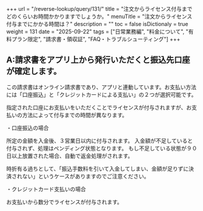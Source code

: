 +++
url = "/reverse-lookup/query/131/"
title = "注文からライセンス付与までどのくらいお時間かかりますでしょうか。"
menuTitle = "注文からライセンス付与までにかかる時間は？"
description = ""
toc = false
isDictionaly = true
weight = 131
date = "2025-09-22"
tags = ["日常業務編", "料金について", "有料プラン限定", "請求書・領収証", "FAQ・トラブルシューティング"]
+++

## A:請求書をアプリ上から発行いただくと振込先口座が確定します。

この請求書はオンライン請求書であり、アプリと連動しています。お支払い方法には「口座振込」と「クレジットカードによる支払い」の２つが選択可能です。

指定された口座にお支払いをいただくことでライセンスが付与されますが、お支払いの方法によって付与までの時間が異なります。

・口座振込の場合

所定の金額を入金後、３営業日以内に付与されます。
入金額が不足していると付与されず、処理はペンディング状態となります。
もし不足している状態が９０日以上放置された場合、自動で返金処理がされます。

時折有る過ちとして、「振込手数料を引いて入金してしまい、金額が足りずに決済されない」というケースがありますのでご注意ください。

・クレジットカード支払いの場合

お支払いから数分でライセンスが付与されます。
